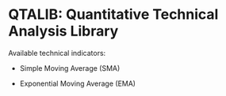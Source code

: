 # QTALIB: Quantitative Technical Analysis Library

Available technical indicators:

* Simple Moving Average (SMA)

* Exponential Moving Average (EMA)
